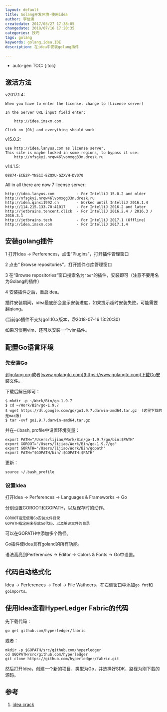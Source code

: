 ```yaml
---
layout: default
title: Golang开发环境-使用idea
author: 李佶澳
createdate: 2017/03/27 17:38:05
changedate: 2018/07/16 17:20:35
categories: 技巧
tags: golang
keywords: golang,idea,IDE
description: 在idea中安装golang插件

---
```


* auto-gen TOC:
{:toc}

## 激活方法

v2017.1.4:

	When you have to enter the license, change to [License server]
	
	In the Server URL input field enter:
	
	    http://idea.imsxm.com. 
	
	Click on [Ok] and everything should work

v15.0.2:

	use http://idea.lanyus.com as license server. 
	This site is maybe locked in some regions, to bypass it use:
	    http://nfsgkyi.nrqw46lvomxgg33n.dresk.ru

v14.1.5:

	08874-ECE2P-YNS1I-EZQXU-GZXVH-DV070
All in all there are now 7 license server:

	http://idea.lanyus.com          - For IntelliJ 15.0.2 and older
	http://nfsgkyi.nrqw46lvomxgg33n.dresk.ru
	http://idea.qinxi1992.cn        - Worked until IntelliJ 2016.1.4
	http://114.215.133.70:41017     - For IntelliJ 2016.2 and later
	http://jetbrains.tencent.click  - For IntelliJ 2016.2.4 / 2016.3 / 2016.3.1
	http://jetbrains.tech           - For IntelliJ 2017.1 (Offline)
	http://idea.imsxm.com           - For IntelliJ 2017.1.4

## 安装golang插件

1 打开Idea -> Perferences，点击“Plugins”，打开插件管理窗口

2 点击“ Browse repositories”，打开插件仓库管理窗口

3 在“Browse repositories”窗口搜索名为`"Go"`的插件，安装即可（注意不要用名为Golang的插件）

4 安装插件之后，重启idea。

插件安装期间，idea最底部会显示安装进度，如果提示超时安装失败，可能需要翻qiang。

(当前go插件不支持go1.10.x版本，@2018-07-16 13:20:30)

如果习惯用vim，还可以安装一个vim插件。

## 配置Go语言环境

### 先安装Go

到[golang.org](https://golang.org)或者[www.golangtc.com](https://www.golangtc.com)下载Go安装文件。

下载后解压即可：

	$ mkdir -p ~/Work/Bin/go-1.9.7
	$ cd ~/Work/Bin/go-1.9.7
	$ wget https://dl.google.com/go/go1.9.7.darwin-amd64.tar.gz  (这里下载的是mac版)
	$ tar -xvf go1.9.7.darwin-amd64.tar.gz

并在~/.bash_profile中设置环境变量：

	export PATH="/Users/lijiao/Work/Bin/go-1.9.7/go/bin:$PATH"
	export GOROOT="/Users/lijiao/Work/Bin/go-1.9.7/go"
	export GOPATH="/Users/lijiao/Work/Bin/gopath"
	export PATH="$GOPATH/bin/:$GOPATH:$PATH"

更新：

	source ~/.bash_profile

### 设置Idea

打开Idea -> Perferences -> Languages & Frameworks -> Go

分别设置GOROOT和GOPATH，以及保存时的动作。

	GOROOT指定使用Go安装文件目录
	GOPATH指定用来存放Go代码、以及编译文件的目录

可以在GOPATH中添加多个路径。

Go插件使idea具有goland的所有功能。

语法高亮到Perferences -> Editor -> Colors & Fonts -> Go中设置。

## 代码自动格式化

Idea -> Perferences -> Tool -> File Wathcers，在右侧窗口中添加`go fmt`和`goimports`。

## 使用Idea查看HyperLedger Fabric的代码

先下载代码：

	go get github.com/hyperledger/fabric

或者：

	mkdir -p $GOPATH/src/github.com/hyperledger
	cd $GOPATH/src/github.com/hyperledger
	git clone https://github.com/hyperledger/fabric.git

然后打开Idea，创建一个新的项目，类型为Go，并选择好SDK，路径为刚下载的源码。

## 参考

1. [idea crack][1]

[1]: https://www.haxotron.com/jetbrains-intellij-idea-crack-123/  "idea crack" 
